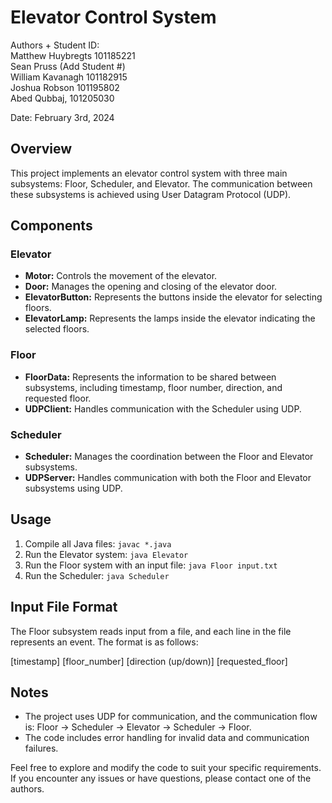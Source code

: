 # Elevator Control System

Authors + Student ID:<br /> 
Matthew Huybregts 101185221<br />
Sean Pruss (Add Student #) <br />
William Kavanagh 101182915 <br />
Joshua Robson 101195802<br />
Abed Qubbaj, 101205030<br />

Date: February 3rd, 2024

## Overview

This project implements an elevator control system with three main subsystems: Floor, Scheduler, and Elevator. The communication between these subsystems is achieved using User Datagram Protocol (UDP).

## Components

### Elevator

- **Motor:** Controls the movement of the elevator.
- **Door:** Manages the opening and closing of the elevator door.
- **ElevatorButton:** Represents the buttons inside the elevator for selecting floors.
- **ElevatorLamp:** Represents the lamps inside the elevator indicating the selected floors.

### Floor

- **FloorData:** Represents the information to be shared between subsystems, including timestamp, floor number, direction, and requested floor.
- **UDPClient:** Handles communication with the Scheduler using UDP.

### Scheduler

- **Scheduler:** Manages the coordination between the Floor and Elevator subsystems.
- **UDPServer:** Handles communication with both the Floor and Elevator subsystems using UDP.

## Usage

1. Compile all Java files: `javac *.java`
2. Run the Elevator system: `java Elevator`
3. Run the Floor system with an input file: `java Floor input.txt`
4. Run the Scheduler: `java Scheduler`

## Input File Format

The Floor subsystem reads input from a file, and each line in the file represents an event. The format is as follows:

[timestamp] [floor_number] [direction (up/down)] [requested_floor]


## Notes

- The project uses UDP for communication, and the communication flow is: Floor -> Scheduler -> Elevator -> Scheduler -> Floor.
- The code includes error handling for invalid data and communication failures.

Feel free to explore and modify the code to suit your specific requirements. If you encounter any issues or have questions, please contact one of the authors.


